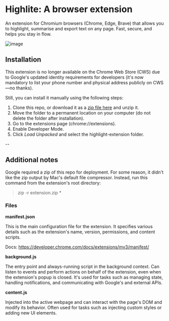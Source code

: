 # Highlite: A browser extension

An extension for Chromium browsers (Chrome, Edge, Brave) that allows you to highlight, summarise and export text on any page. Fast, secure, and helps you stay in flow.

![image](https://github.com/user-attachments/assets/8faad570-3bc1-493a-8002-5334ae49aec9)

## Installation

This extension is no longer available on the Chrome Web Store (CWS) due to Google's updated identity requirements for developers (it's now mandatory to list your phone number and physical address publicly on CWS—no thanks).

Still, you can install it manually using the following steps:

1. Clone this repo, or download it as a [zip file here](/highlight-extension.zip) and unzip it.
2. Move the folder to a permanent location on your computer (do not delete the folder after installation).
3. Go to the extensions page (chrome://extensions).
4. Enable Developer Mode.
5. Click *Load Unpacked* and select the highlight-extension folder.

--

## Additional notes

Google required a zip of this repo for deployment. For some reason, it didn't like the zip output
by Mac's default file compressor. Instead, run this command from the extension's root directory:

> zip -r extension.zip \*

### Files

**manifest.json**

This is the main configuration file for the extension. It specifies various details such as the
extension's name, version, permissions, and content scripts.

Docs: https://developer.chrome.com/docs/extensions/mv3/manifest/

**background.js**

The entry point and always-running script in the background context. Can listen to events and
perform actions on behalf of the extension, even when the extension's popup is closed. It's used for
tasks such as managing state, handling notifications, and communicating with Google's and external
APIs.

**content.js**

Injected into the active webpage and can interact with the page's DOM and modify its behavior. Often
used for tasks such as injecting custom styles or adding new UI elements.
